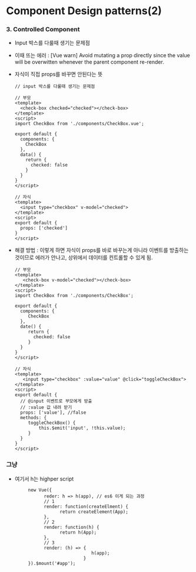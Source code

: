 # Component Design patterns(2)

### 3. Controlled Component 
- Input 박스를 다룰때 생기는 문제점
- 이때 뜨는 에러 : [Vue warn] Avoid mutating a prop directly since the value will be overwitten whenever the parent component re-render.
- 자식이 직접 props를 바꾸면 안된다는 뜻

      // input 박스를 다룰때 생기는 문제점

      // 부모
      <template>
        <check-box checked="checked"></check-box>
      </template>
      <script>
      import CheckBox from './components/CheckBox.vue';
      
      export default {
        components: {
          CheckBox
        },
        data() {
          return {
            checked: false
          }
        }
      }
      </script>
      
      // 자식
      <template>
        <input type="checkbox" v-model="checked">
      </template>
      <script>
      export default {
        props: ['checked']
      }
      </script>
      
      
- 해결 방법 : 이렇게 하면 자식이 props를 바로 바꾸는게 아니라 이벤트를 방출하는 것이므로 에러가 안나고, 상위에서 데이터를 컨트롤할 수 있게 됨.

      // 부모
      <template>
         <check-box v-model="checked"></check-box>
      </template>
      <script>
      import CheckBox from './components/CheckBox';
      
      export default {
        components: {
           CheckBox
        },
        date() {
           return {
             checked: false
           }
        }
      }  
      </script>
      
      // 자식
      <template>
         <input type="checkbox" :value="value" @click="toggleCheckBox">
      </template>
      <script>
      export default {
        // @input 이벤트로 부모에게 방출
        // :value 값 내려 받기
        props: ['value'], //false
        methods: {
           toggleCheckBox() {
               this.$emit('input', !this.value);
           }
        }
      }
      </script>
      
 
 ### 그냥
 - 여기서 h는 highper script
 
            new Vue({
                  reder: h => h(app), // es6 이게 되는 과정
                  // 1
                  render: function(createElment) {
                        return createElement(App);
                  },
                  // 2
                  render: function(h) {
                        return h(App);
                  },
                  // 3
                  render: (h) => {
                                    h(app);
                                 }
            }).$mount('#app');

      
